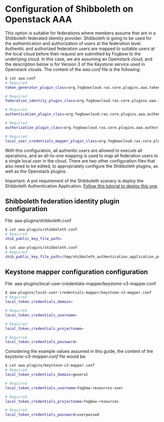 # Configuration of Shibboleth on Openstack AAA

This option is suitable for federations where members assume that are in a Shibboleth federated
identity provider. Shibboleth is going to be used for the authentication and authorization of users
at the federation level. Authentic and authorized federation users are mapped to suitable users
at the local cloud before their request are submitted by Fogbow to the underlying cloud. In this
case, we are assuming an Openstack cloud, and the description below is for Version 3 of the
Keystone service used in Openstack clouds. The content of the *aaa.conf* file is the following:

```bash
$ cat aaa.conf
# Required
token_generator_plugin_class=org.fogbowcloud.ras.core.plugins.aaa.tokengenerator.shibboleth.ShibbolethTokenGenerator

# Required
federation_identity_plugin_class=org.fogbowcloud.ras.core.plugins.aaa.identity.shibboleth.ShibbolethIdentityPlugin

# Required
authentication_plugin_class=org.fogbowcloud.ras.core.plugins.aaa.authentication.shibboleth.ShibbolethAuthenticationPlugin

# Required
authorization_plugin_class=org.fogbowcloud.ras.core.plugins.aaa.authorization.DefaultAuthorizationPlugin

# Required
local_user_credentials_mapper_plugin_class=org.fogbowcloud.ras.core.plugins.aaa.mapper.all2one.OpenStackAllToOneMapper
```

With this configuration, all authentic users are allowed to execute all operations, and an all-to-one mapping
is used to map all federation users to a single local user in the cloud. There are two other configuration files
that also need to be edited, to appropriately configure the Shibboleth plugins, as well as the Openstack plugins.

Important: A pre requirement of the Shibboleth scenary is deploy the Shibboleth Authentication Application. 
[Follow this tutorial to deploy this one](https://github.com/fogbow/shibboleth-authentication-application/blob/develop/deploy/documentation/1.0-install-shibboleth-auth-app-site.md).

## Shibboleth federation identity plugin configuration

File: aaa-plugins/shibboleth.conf
```bash
$ cat aaa-plugins/shibboleth.conf
# Required
shib_public_key_file_path=
```

```bash
$ cat aaa-plugins/shibboleth.conf
# Required
shib_public_key_file_path=/tmp/shibboleth_authentication_application_public.key
```

## Keystone mapper configuration configuration

File: aaa-plugins/local-user-credentials-mapper/keystone-v3-mapper.conf

```bash
$ aaa-plugins/local-user-credentials-mapper/keystone-v3-mapper.conf
# Required
local_token_credentials_domain=

# Required
local_token_credentials_username=

# Required
local_token_credentials_projectname=

# Required
local_token_credentials_password=
```

Considering the example values assumed in this guide, the content of the *keystone-v3-mapper.conf* file would be:

```bash
$ cat aaa-plugins/keystone-v3-mapper.conf
# Required
local_token_credentials_domain=general

# Required
local_token_credentials_username=fogbow-resources-user

# Required
local_token_credentials_projectname=fogbow-resources

# Required
local_token_credentials_password=userpasswd
```
